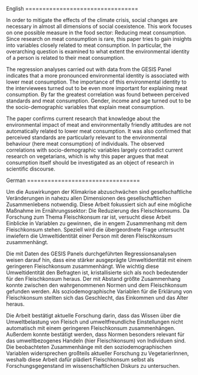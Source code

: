 English =================================


In order to mitigate the effects of the climate crisis, social changes are necessary in almost all dimensions of social coexistence. This work focuses on one possible measure in the food sector: Reducing meat consumption. Since research on meat consumption is rare, this paper tries to gain insights into variables closely related to meat consumption. In particular, the overarching question is examined to what extent the environmental identity of a person is related to their meat consumption.
		
The regression analyses carried out with data from the GESIS Panel indicates that a more pronounced environmental identity is associated with lower meat consumption. The importance of this environmental identity to the interviewees turned out to be even more important for explaining meat consumption. By far the greatest correlation was found between perceived standards and meat consumption. Gender, income and age turned out to be the socio-demographic variables that explain meat consumption. 
    
The paper confirms current research that knowledge about the environmental impact of meat and environmentally friendly attitudes are not automatically related to lower meat consumption. It was also confirmed that perceived standards are particularly relevant to the environmental behaviour (here meat consumption) of individuals. The observed correlations with socio-demographic variables largely contradict current research on vegetarians, which is why this paper argues that meat consumption itself should be investigated as an object of research in scientific discourse.

German =================================


Um die Auswirkungen der Klimakrise abzuschwächen sind gesellschaftliche Veränderungen in nahezu allen Dimensionen des gesellschaftlichen Zusammenlebens notwendig. Diese Arbeit fokussiert sich auf eine mögliche Maßnahme im Ernährungssektor: Die Reduzierung des Fleischkonsums. Da Forschung zum Thema Fleischkonsum rar ist, versucht diese Arbeit Einblicke in Variablen zu gewinnen, die in engem Zusammenhang mit dem Fleischkonsum stehen. Speziell wird die übergeordnete Frage untersucht inwiefern die Umweltidentität einer Person mit deren Fleischkonsum zusammenhängt.


Die mit Daten des GESIS Panels durchgeführten Regressionsanalysen weisen darauf hin, dass eine stärker ausgeprägte Umweltidentität mit einem geringeren Fleischkonsum zusammenhängt. Wie wichtig diese Umweltidentität den Befragten ist, kristallisierte sich als noch bedeutender für den Fleischkonsum heraus. Der mit Abstand größte Zusammenhang konnte zwischen den wahrgenommenen Normen und dem Fleischkonsum gefunden werden. Als soziodemographische Variablen für die Erklärung von Fleischkonsum stellten sich das Geschlecht, das Einkommen und das Alter heraus. 

Die Arbeit bestätigt aktuelle Forschung darin, dass das Wissen über die Umweltbelastung von Fleisch und umweltfreundliche Einstellungen nicht automatisch mit einem geringeren Fleischkonsum zusammenhängen. Außerdem konnte bestätigt werden, dass Normen besonders relevant für das umweltbezogenes Handeln (hier Fleischkonsum) von Individuen sind. Die beobachteten Zusammenhänge mit den soziodemographischen Variablen widersprechen großteils aktueller Forschung zu VegetarierInnen, weshalb diese Arbeit dafür plädiert Fleischkonsum selbst als Forschungsgegenstand im wissenschaftlichen Diskurs zu untersuchen.
